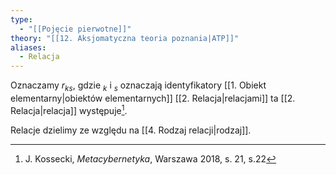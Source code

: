 ```yaml
---
type:
  - "[[Pojęcie pierwotne]]"
theory: "[[12. Aksjomatyczna teoria poznania|ATP]]"
aliases:
  - Relacja
---
```

Oznaczamy $r_{ks}$, gdzie $_k$ i $_s$ oznaczają identyfikatory [[1. Obiekt elementarny|obiektów elementarnych]] [[2. Relacja|relacjami]] ta [[2. Relacja|relacja]] występuje[^1].

Relacje dzielimy ze względu na [[4. Rodzaj relacji|rodzaj]].

[^1]: J. Kossecki, *Metacybernetyka*, Warszawa 2018, s. 21, s.22